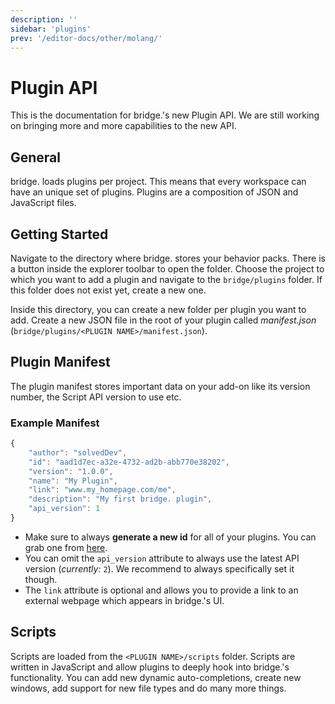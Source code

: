 ```yaml
---
description: ''
sidebar: 'plugins'
prev: '/editor-docs/other/molang/'
---
```


# Plugin API

This is the documentation for bridge.'s new Plugin API. We are still working on bringing more and more capabilities to the new API.

## General

bridge. loads plugins per project. This means that every workspace can have an unique set of plugins. Plugins are a composition of JSON and JavaScript files.

## Getting Started

Navigate to the directory where bridge. stores your behavior packs. There is a button inside the explorer toolbar to open the folder. Choose the project to which you want to add a plugin and navigate to the `bridge/plugins` folder. If this folder does not exist yet, create a new one.

Inside this directory, you can create a new folder per plugin you want to add. Create a new JSON file in the root of your plugin called _manifest.json_ (`bridge/plugins/<PLUGIN NAME>/manifest.json`).

## Plugin Manifest

The plugin manifest stores important data on your add-on like its version number, the Script API version to use etc.

### Example Manifest

```javascript
{
    "author": "solvedDev",
    "id": "aad1d7ec-a32e-4732-ad2b-abb770e38202",
    "version": "1.0.0",
    "name": "My Plugin",
    "link": "www.my_homepage.com/me",
    "description": "My first bridge. plugin",
    "api_version": 1
}
```

-   Make sure to always **generate a new id** for all of your plugins. You can grab one from [here](https://www.uuidgenerator.net/).
-   You can omit the `api_version` attribute to always use the latest API version (_currently:_ `2`). We recommend to always specifically set it though.
-   The `link` attribute is optional and allows you to provide a link to an external webpage which appears in bridge.'s UI.

## Scripts

Scripts are loaded from the `<PLUGIN NAME>/scripts` folder. Scripts are written in JavaScript and allow plugins to deeply hook into bridge.'s functionality. You can add new dynamic auto-completions, create new windows, add support for new file types and do many more things.
